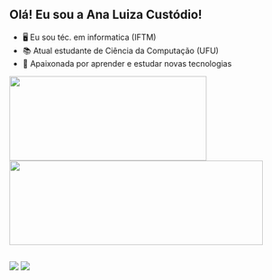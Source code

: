 ## Olá! Eu sou a Ana Luiza Custódio!

  - 🖥️ Eu sou téc. em informatica (IFTM)
  - 📚 Atual estudante de Ciência da Computação (UFU)
  - 🌟 Apaixonada por aprender e estudar novas tecnologias
<div>
  <a href = "https://github.com/analuiza-custodio">
  <img height="150em" width="350em" src="https://github-readme-stats.vercel.app/api?username=analuiza-custodio&show_icons=true&theme=dracula">
  <img height="150em" width="450em" src="https://github-readme-stats.vercel.app/api/top-langs/?username=analuiza-custodio&hide_progress=true&theme=dracula">
 </div>
  
##
 
<div> 
  <a href="https://instagram.com/ana.sticca" target="_blank"><img src="https://img.shields.io/badge/-Instagram-%23E4405F?style=for-the-badge&logo=instagram&logoColor=white" target="_blank"></a>
  <a href = "mailto:analuiza.custodio@ufu.br"><img src="https://img.shields.io/badge/-Gmail-%23333?style=for-the-badge&logo=gmail&logoColor=white" target="_blank"></a>
</div>
